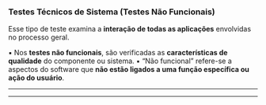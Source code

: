 ### Testes Técnicos de Sistema (Testes Não Funcionais)

Esse tipo de teste examina a **interação de todas as aplicações** envolvidas no processo geral.

▪ Nos **testes não funcionais**, são verificadas as **características de qualidade** do componente ou sistema.
▪ “Não funcional” refere-se a aspectos do software que **não estão ligados a uma função específica ou ação do usuário**.

---



---



